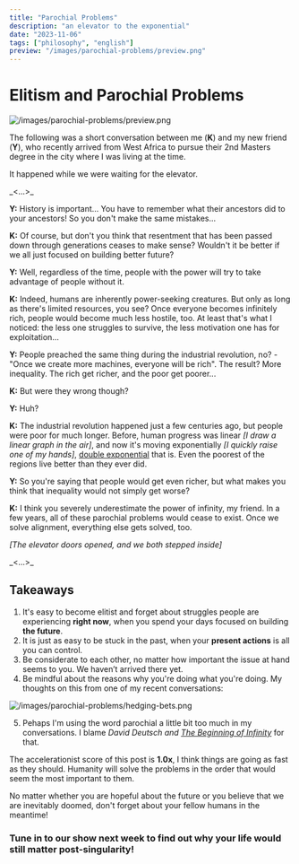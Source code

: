 ```yaml
---
title: "Parochial Problems"
description: "an elevator to the exponential"
date: "2023-11-06"
tags: ["philosophy", "english"]
preview: "/images/parochial-problems/preview.png"
---
```


# Elitism and Parochial Problems

![/images/parochial-problems/preview.png](/images/parochial-problems/preview.png)

The following was a short conversation between me (**K**) and my new friend (**Y**), who recently arrived from West Africa to pursue their 2nd Masters degree in the city where I was living at the time. 

It happened while we were waiting for the elevator.

<div className="text-center text-xl"> _<...>_ </div>

**Y:** History is important... You have to remember what their ancestors did to your ancestors! So you don't make the same mistakes...

**K:** Of course, but don't you think that resentment that has been passed down through generations ceases to make sense? Wouldn't it be better if we all just focused on building better future?

**Y:** Well, regardless of the time, people with the power will try to take advantage of people without it.

**K:** Indeed, humans are inherently power-seeking creatures. But only as long as there's limited resources, you see? Once everyone becomes infinitely rich, people would become much less hostile, too. At least that's what I noticed: the less one struggles to survive, the less motivation one has for exploitation...

**Y:** People preached the same thing during the industrial revolution, no? - "Once we create more machines, everyone will be rich". The result? More inequality. The rich get richer, and the poor get poorer...

**K:** But were they wrong though?

**Y:** Huh?

**K:** The industrial revolution happened just a few centuries ago, but people were poor for much longer. Before, human progress was linear _[I draw a linear graph in the air]_, and now it's moving exponentially _[I quickly raise one of my hands]_, [double exponential](https://waitbutwhy.com/2015/01/artificial-intelligence-revolution-1.html) that is. Even the poorest of the regions live better than they ever did.

**Y:** So you're saying that people would get even richer, but what makes you think that inequality would not simply get worse?

**K:** I think you severely underestimate the power of infinity, my friend. In a few years, all of these parochial problems would cease to exist. Once we solve alignment, everything else gets solved, too.

_[The elevator doors opened, and we both stepped inside]_

<div className="text-center text-xl"> _<...>_ </div>

## Takeaways

1. It's easy to become elitist and forget about struggles people are experiencing **right now**, when you spend your days focused on building **the future**.
2. It is just as easy to be stuck in the past, when your **present actions** is all you can control.
3. Be considerate to each other, no matter how important the issue at hand seems to you. We haven’t arrived there yet.
4. Be mindful about the reasons why you're doing what you're doing. My thoughts on this from one of my recent conversations:

![/images/parochial-problems/hedging-bets.png](/images/parochial-problems/hedging-bets.png)

5. Pehaps I'm using the word parochial a little bit too much in my conversations. I blame _David Deutsch and [The Beginning of Infinity](https://en.wikipedia.org/wiki/The_Beginning_of_Infinity)_ for that.

The accelerationist score of this post is **1.0x**, I think things are going as fast as they should. Humanity will solve the problems in the order that would seem the most important to them. 

No matter whether you are hopeful about the future or you believe that we are inevitably doomed, don't forget about your fellow humans in the meantime!


### **Tune in to our show next week to find out why your life would still matter post-singularity!**
